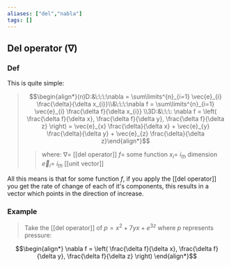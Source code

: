 ```yaml
---
aliases: ["del","nabla"]
tags: []
---
```


## Del operator ($\nabla$)

### Def

This is quite simple:

> $$\begin{align*}(n)D:&\:\:\:\nabla = \sum\limits^{n}_{i=1} \vec{e}_{i} \frac{\delta}{\delta x_{i}}\\&\:\:\:\nabla f = \sum\limits^{n}_{i=1} \vec{e}_{i} \frac{\delta f}{\delta x_{i}} \\3D:&\:\:\: \nabla f = \left( \frac{\delta f}{\delta x}, \frac{\delta f}{\delta y}, \frac{\delta f}{\delta z} \right) = \vec{e}_{x} \frac{\delta}{\delta x} + \vec{e}_{y} \frac{\delta}{\delta y} + \vec{e}_{z} \frac{\delta}{\delta z}\end{align*}$$
>> where:
>> $\nabla=$ [[del operator]]
>> $f=$ some function
>> $x_{i}=$ $i_{th}$ dimension
>> $\vec{e}_{i}=$ $i_{th}$ [[unit vector]]

All this means is that for some function $f$, if you apply the [[del operator]] you get the rate of change of each of it's components, this results in a vector which points in the direction of increase.

### Example
> Take the [[del operator]] of $p=x^{2} + 7yx + e^{3z}$ where $p$ represents pressure:

$$\begin{align*}
\nabla f = \left( \frac{\delta f}{\delta x}, \frac{\delta f}{\delta y}, \frac{\delta f}{\delta z} \right)
\end{align*}$$